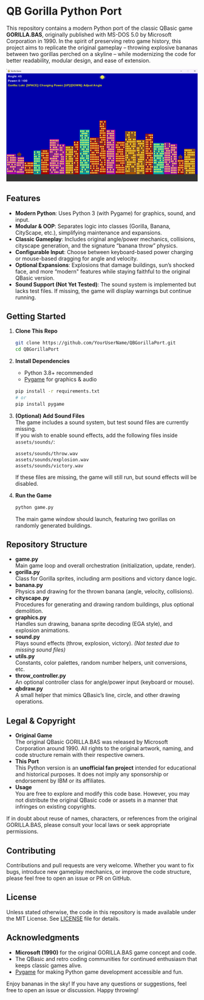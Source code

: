 # QB Gorilla Python Port

This repository contains a modern Python port of the classic QBasic game **GORILLA.BAS**, originally published with MS-DOS 5.0 by Microsoft Corporation in 1990. In the spirit of preserving retro game history, this project aims to replicate the original gameplay – throwing explosive bananas between two gorillas perched on a skyline – while modernizing the code for better readability, modular design, and ease of extension.

![SCREEN](https://github.com/askac/QBGorillaPort/blob/master/Screenshot%202025-03-14%20173423.png?raw=true)

## Features

- **Modern Python**: Uses Python 3 (with Pygame) for graphics, sound, and input.  
- **Modular & OOP**: Separates logic into classes (Gorilla, Banana, CityScape, etc.), simplifying maintenance and expansions.  
- **Classic Gameplay**: Includes original angle/power mechanics, collisions, cityscape generation, and the signature “banana throw” physics.  
- **Configurable Input**: Choose between keyboard-based power charging or mouse-based dragging for angle and velocity.  
- **Optional Expansions**: Explosions that damage buildings, sun’s shocked face, and more “modern" features while staying faithful to the original QBasic version.  
- **Sound Support (Not Yet Tested)**: The sound system is implemented but lacks test files. If missing, the game will display warnings but continue running.

## Getting Started

1. **Clone This Repo**  
   ```bash
   git clone https://github.com/YourUserName/QBGorillaPort.git
   cd QBGorillaPort
   ```

2. **Install Dependencies**  
   - Python 3.8+ recommended  
   - [Pygame](https://www.pygame.org/) for graphics & audio  
   ```bash
   pip install -r requirements.txt
   # or
   pip install pygame
   ```

3. **(Optional) Add Sound Files**  
   The game includes a sound system, but test sound files are currently missing.  
   If you wish to enable sound effects, add the following files inside `assets/sounds/`:
   ```
   assets/sounds/throw.wav
   assets/sounds/explosion.wav
   assets/sounds/victory.wav
   ```
   If these files are missing, the game will still run, but sound effects will be disabled.

4. **Run the Game**  
   ```bash
   python game.py
   ```
   The main game window should launch, featuring two gorillas on randomly generated buildings.

## Repository Structure

- **game.py**  
  Main game loop and overall orchestration (initialization, update, render).
- **gorilla.py**  
  Class for Gorilla sprites, including arm positions and victory dance logic.
- **banana.py**  
  Physics and drawing for the thrown banana (angle, velocity, collisions).
- **cityscape.py**  
  Procedures for generating and drawing random buildings, plus optional demolition.
- **graphics.py**  
  Handles sun drawing, banana sprite decoding (EGA style), and explosion animations.
- **sound.py**  
  Plays sound effects (throw, explosion, victory). *(Not tested due to missing sound files)*
- **utils.py**  
  Constants, color palettes, random number helpers, unit conversions, etc.
- **throw_controller.py**  
  An optional controller class for angle/power input (keyboard or mouse).
- **qbdraw.py**  
  A small helper that mimics QBasic’s line, circle, and other drawing operations.

## Legal & Copyright

- **Original Game**  
  The original QBasic GORILLA.BAS was released by Microsoft Corporation around 1990. All rights to the original artwork, naming, and code structure remain with their respective owners.  
- **This Port**  
  This Python version is an **unofficial fan project** intended for educational and historical purposes. It does not imply any sponsorship or endorsement by IBM or its affiliates.
- **Usage**  
  You are free to explore and modify this code base. However, you may not distribute the original QBasic code or assets in a manner that infringes on existing copyrights.

If in doubt about reuse of names, characters, or references from the original GORILLA.BAS, please consult your local laws or seek appropriate permissions.

## Contributing

Contributions and pull requests are very welcome. Whether you want to fix bugs, introduce new gameplay mechanics, or improve the code structure, please feel free to open an issue or PR on GitHub.

## License

Unless stated otherwise, the code in this repository is made available under the MIT License. See [LICENSE](LICENSE) file for details.

## Acknowledgments

- **Microsoft (1990)** for the original GORILLA.BAS game concept and code.
- The QBasic and retro coding communities for continued enthusiasm that keeps classic games alive.
- [Pygame](https://www.pygame.org/) for making Python game development accessible and fun.

Enjoy bananas in the sky! If you have any questions or suggestions, feel free to open an issue or discussion. Happy throwing!
